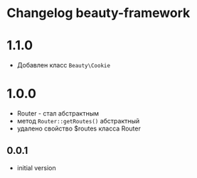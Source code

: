 # Changelog beauty-framework

# 1.1.0
  - Добавлен класс `Beauty\Cookie`

# 1.0.0
  - Router - стал абстрактным
  - метод `Router::getRoutes()` абстрактный
  - удалено свойство $routes класса Router

## 0.0.1
  - initial version
